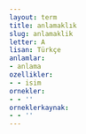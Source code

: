 ```yaml
---
layout: term
title: anlamaklık
slug: anlamaklik
letter: A
lisan: Türkçe
anlamlar:
- anlama
ozellikler:
- - isim
ornekler:
- - ''
orneklerkaynak:
- - ''
---
```

